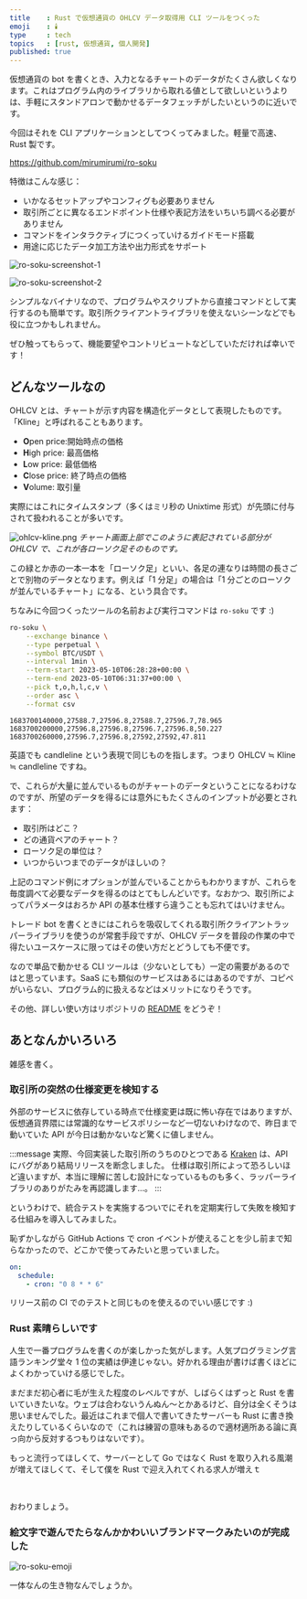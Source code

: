 ```yaml
---
title    : Rust で仮想通貨の OHLCV データ取得用 CLI ツールをつくった
emoji    : 🕯️
type     : tech
topics   : [rust, 仮想通貨, 個人開発]
published: true
---
```


仮想通貨の bot を書くとき、入力となるチャートのデータがたくさん欲しくなります。これはプログラム内のライブラリから取れる値として欲しいというよりは、手軽にスタンドアロンで動かせるデータフェッチがしたいというのに近いです。

今回はそれを CLI アプリケーションとしてつくってみました。軽量で高速、Rust 製です。

https://github.com/mirumirumi/ro-soku

特徴はこんな感じ：

- いかなるセットアップやコンフィグも必要ありません
- 取引所ごとに異なるエンドポイント仕様や表記方法をいちいち調べる必要がありません
- コマンドをインタラクティブにつくっていけるガイドモード搭載
- 用途に応じたデータ加工方法や出力形式をサポート

![ro-soku-screenshot-1](/images/ro-soku-screenshot-1.png)

![ro-soku-screenshot-2](/images/ro-soku-screenshot-2.png)

シンプルなバイナリなので、プログラムやスクリプトから直接コマンドとして実行するのも簡単です。取引所クライアントライブラリを使えないシーンなどでも役に立つかもしれません。

ぜひ触ってもらって、機能要望やコントリビュートなどしていただければ幸いです！

## どんなツールなの

OHLCV とは、チャートが示す内容を構造化データとして表現したものです。「Kline」と呼ばれることもあります。

- **O**pen price:開始時点の価格
- **H**igh price: 最高価格
- **L**ow price: 最低価格
- **C**lose price: 終了時点の価格
- **V**olume: 取引量

実際にはこれにタイムスタンプ（多くはミリ秒の Unixtime 形式）が先頭に付与されて扱われることが多いです。

![ohlcv-kline.png](/images/ohlcv-kline.png)
*チャート画面上部でこのように表記されている部分が OHLCV で、これが各ローソク足そのものです。*

この緑とか赤の一本一本を「ローソク足」といい、各足の連なりは時間の長さごとで別物のデータとなります。例えば「1 分足」の場合は「1 分ごとのローソクが並んでいるチャート」になる、という具合です。

ちなみに今回つくったツールの名前および実行コマンドは `ro-soku` です :)

```bash
ro-soku \
    --exchange binance \
    --type perpetual \
    --symbol BTC/USDT \
    --interval 1min \
    --term-start 2023-05-10T06:28:28+00:00 \
    --term-end 2023-05-10T06:31:37+00:00 \
    --pick t,o,h,l,c,v \
    --order asc \
    --format csv
```

```raw
1683700140000,27588.7,27596.8,27588.7,27596.7,78.965
1683700200000,27596.8,27596.8,27596.7,27596.8,50.227
1683700260000,27596.7,27596.8,27592,27592,47.811
```

英語でも candleline という表現で同じものを指します。つまり OHLCV ≒ Kline ≒ candleline ですね。 

で、これらが大量に並んでいるものがチャートのデータということになるわけなのですが、所望のデータを得るには意外にもたくさんのインプットが必要とされます：

- 取引所はどこ？
- どの通貨ペアのチャート？
- ローソク足の単位は？
- いつからいつまでのデータがほしいの？

上記のコマンド例にオプションが並んでいることからもわかりますが、これらを毎度調べて必要なデータを得るのはとてもしんどいです。なおかつ、取引所によってパラメータはおろか API の基本仕様すら違うことも忘れてはいけません。

トレード bot を書くときにはこれらを吸収してくれる取引所クライアントラッパーライブラリを使うのが常套手段ですが、OHLCV データを普段の作業の中で得たいユースケースに限ってはその使い方だとどうしても不便です。

なので単品で動かせる CLI ツールは（少ないとしても）一定の需要があるのではと思っています。SaaS にも類似のサービスはあるにはあるのですが、コピペがいらない、プログラム的に扱えるなどはメリットになりそうです。

その他、詳しい使い方はリポジトリの [README](https://github.com/mirumirumi/ro-soku#readme) をどうぞ！

## あとなんかいろいろ

雑感を書く。

### 取引所の突然の仕様変更を検知する

外部のサービスに依存している時点で仕様変更は既に怖い存在ではありますが、仮想通貨界隈には常識的なサービスポリシーなど一切ないわけなので、昨日まで動いていた API が今日は動かないなど驚くに値しません。

:::message
実際、今回実装した取引所のうちのひとつである [Kraken](https://www.kraken.com/) は、API にバグがあり結局リリースを断念しました。
仕様は取引所によって恐ろしいほど違いますが、本当に理解に苦しむ設計になっているものも多く、ラッパーライブラリのありがたみを再認識します…。
:::

というわけで、統合テストを実施するついでにそれを定期実行して失敗を検知する仕組みを導入してみました。

恥ずかしながら GitHub Actions で cron イベントが使えることを少し前まで知らなかったので、どこかで使ってみたいと思っていました。

```yaml
on:
  schedule:
    - cron: "0 8 * * 6"
```

リリース前の CI でのテストと同じものを使えるのでいい感じです :)

### Rust 素晴らしいです

人生で一番プログラムを書くのが楽しかった気がします。人気プログラミング言語ランキング堂々 1 位の実績は伊達じゃない。好かれる理由が書けば書くほどによくわかっていける感じでした。

まだまだ初心者に毛が生えた程度のレベルですが、しばらくはずっと Rust を書いていきたいな。ウェブは合わないうんぬん～とかあるけど、自分は全くそうは思いませんでした。最近はこれまで個人で書いてきたサーバーも Rust に書き換えたりしているくらいなので（これは練習の意味もあるので適材適所ある論に真っ向から反対するつもりはないです）。

もっと流行ってほしくて、サーバーとして Go ではなく Rust を取り入れる風潮が増えてほしくて、そして僕を Rust で迎え入れてくれる求人が増えｔ

 ͏

おわりましょう。

### 絵文字で遊んでたらなんかかわいいブランドマークみたいのが完成した

![ro-soku-emoji](/images/ro-soku-emoji.png)

一体なんの生き物なんでしょうか。
